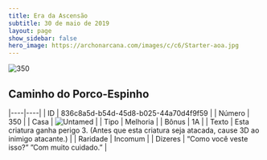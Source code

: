 ```yaml
---
title: Era da Ascensão
subtitle: 30 de maio de 2019
layout: page
show_sidebar: false
hero_image: https://archonarcana.com/images/c/c6/Starter-aoa.jpg
---
```


![350](https://cdn.keyforgegame.com/media/card_front/pt/435_350_VJ2QFMX6Q7_pt.png)

## Caminho do Porco-Espinho

|----|----|
| ID | 836c8a5d-b54d-45d8-b025-44a70d4f9f59 |
| Número | 350 |
| Casa | ![Untamed](https://archonarcana.com/images/thumb/b/bd/Untamed.png/22px-Untamed.png "Indomados") |
| Tipo | Melhoria |
| Bônus | 1A |
| Texto | Esta criatura ganha perigo 3. (Antes que esta criatura  seja atacada, cause 3D ao inimigo atacante.) |
| Raridade | Incomum |
| Dizeres | “Como você veste isso?” ”Com muito cuidado.” |